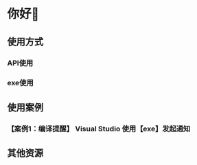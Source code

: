 # 你好👋

## 使用方式

### API使用


### exe使用



## 使用案例

### 【案例1：编译提醒】 Visual Studio 使用【exe】发起通知


## 其他资源
